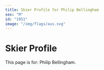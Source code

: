 ```yaml
---
title: Skier Profile for Philip Bellingham
sex: "M"
id: "1951"
image: "/img/flags/aus.svg" 
---
```


# Skier Profile

This page is for: Philip Bellingham.
    